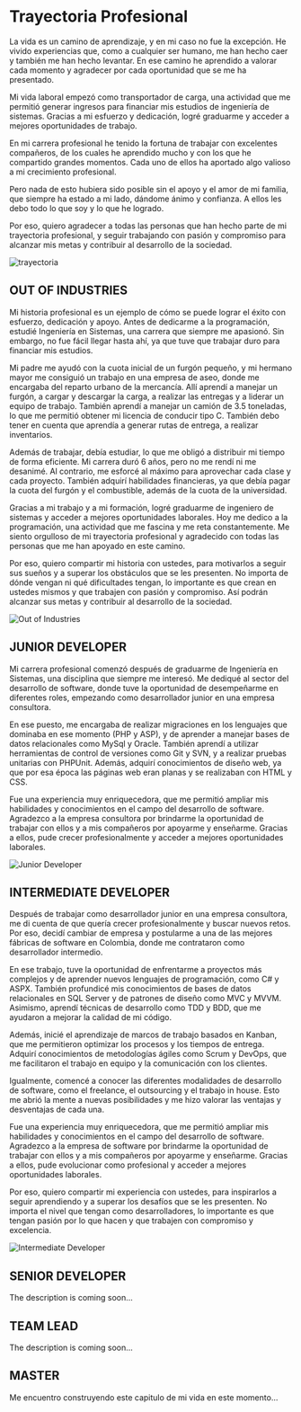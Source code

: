 # Trayectoria Profesional

La vida es un camino de aprendizaje, y en mi caso no fue la excepción. He vivido experiencias que, como a cualquier ser humano, me han hecho caer y también me han hecho levantar. En ese camino he aprendido a valorar cada momento y agradecer por cada oportunidad que se me ha presentado.

Mi vida laboral empezó como transportador de carga, una actividad que me permitió generar ingresos para financiar mis estudios de ingeniería de sistemas. Gracias a mi esfuerzo y dedicación, logré graduarme y acceder a mejores oportunidades de trabajo.

En mi carrera profesional he tenido la fortuna de trabajar con excelentes compañeros, de los cuales he aprendido mucho y con los que he compartido grandes momentos. Cada uno de ellos ha aportado algo valioso a mi crecimiento profesional.

Pero nada de esto hubiera sido posible sin el apoyo y el amor de mi familia, que siempre ha estado a mi lado, dándome ánimo y confianza. A ellos les debo todo lo que soy y lo que he logrado.

Por eso, quiero agradecer a todas las personas que han hecho parte de mi trayectoria profesional, y seguir trabajando con pasión y compromiso para alcanzar mis metas y contribuir al desarrollo de la sociedad.

![trayectoria](./assets/img/Trayectoria/Introduction.jpeg)

## OUT OF INDUSTRIES

Mi historia profesional es un ejemplo de cómo se puede lograr el éxito con esfuerzo, dedicación y apoyo. Antes de dedicarme a la programación, estudié Ingeniería en Sistemas, una carrera que siempre me apasionó. Sin embargo, no fue fácil llegar hasta ahí, ya que tuve que trabajar duro para financiar mis estudios.

Mi padre me ayudó con la cuota inicial de un furgón pequeño, y mi hermano mayor me consiguió un trabajo en una empresa de aseo, donde me encargaba del reparto urbano de la mercancía. Allí aprendí a manejar un furgón, a cargar y descargar la carga, a realizar las entregas y a liderar un equipo de trabajo. También aprendí a manejar un camión de 3.5 toneladas, lo que me permitió obtener mi licencia de conducir tipo C. También debo tener en cuenta que aprendía a generar rutas de entrega, a realizar inventarios.

Además de trabajar, debía estudiar, lo que me obligó a distribuir mi tiempo de forma eficiente. Mi carrera duró 6 años, pero no me rendí ni me desanimé. Al contrario, me esforcé al máximo para aprovechar cada clase y cada proyecto. También adquirí habilidades financieras, ya que debía pagar la cuota del furgón y el combustible, además de la cuota de la universidad.

Gracias a mi trabajo y a mi formación, logré graduarme de ingeniero de sistemas y acceder a mejores oportunidades laborales. Hoy me dedico a la programación, una actividad que me fascina y me reta constantemente. Me siento orgulloso de mi trayectoria profesional y agradecido con todas las personas que me han apoyado en este camino.

Por eso, quiero compartir mi historia con ustedes, para motivarlos a seguir sus sueños y a superar los obstáculos que se les presenten. No importa de dónde vengan ni qué dificultades tengan, lo importante es que crean en ustedes mismos y que trabajen con pasión y compromiso. Así podrán alcanzar sus metas y contribuir al desarrollo de la sociedad.

![Out of Industries](./assets/img/Trayectoria/OutOfIndustries.jpeg)

## JUNIOR DEVELOPER

Mi carrera profesional comenzó después de graduarme de Ingeniería en Sistemas, una disciplina que siempre me interesó. Me dediqué al sector del desarrollo de software, donde tuve la oportunidad de desempeñarme en diferentes roles, empezando como desarrollador junior en una empresa consultora.

En ese puesto, me encargaba de realizar migraciones en los lenguajes que dominaba en ese momento (PHP y ASP), y de aprender a manejar bases de datos relacionales como MySql y Oracle. También aprendí a utilizar herramientas de control de versiones como Git y SVN, y a realizar pruebas unitarias con PHPUnit. Además, adquirí conocimientos de diseño web, ya que por esa época las páginas web eran planas y se realizaban con HTML y CSS.

Fue una experiencia muy enriquecedora, que me permitió ampliar mis habilidades y conocimientos en el campo del desarrollo de software. Agradezco a la empresa consultora por brindarme la oportunidad de trabajar con ellos y a mis compañeros por apoyarme y enseñarme. Gracias a ellos, pude crecer profesionalmente y acceder a mejores oportunidades laborales.

![Junior Developer](./assets/img/Trayectoria/Junior.jpeg)

## INTERMEDIATE DEVELOPER

Después de trabajar como desarrollador junior en una empresa consultora, me di cuenta de que quería crecer profesionalmente y buscar nuevos retos. Por eso, decidí cambiar de empresa y postularme a una de las mejores fábricas de software en Colombia, donde me contrataron como desarrollador intermedio.

En ese trabajo, tuve la oportunidad de enfrentarme a proyectos más complejos y de aprender nuevos lenguajes de programación, como C# y ASPX. También profundicé mis conocimientos de bases de datos relacionales en SQL Server y de patrones de diseño como MVC y MVVM. Asimismo, aprendí técnicas de desarrollo como TDD y BDD, que me ayudaron a mejorar la calidad de mi código.

Además, inicié el aprendizaje de marcos de trabajo basados en Kanban, que me permitieron optimizar los procesos y los tiempos de entrega. Adquirí conocimientos de metodologías ágiles como Scrum y DevOps, que me facilitaron el trabajo en equipo y la comunicación con los clientes.

Igualmente, comencé a conocer las diferentes modalidades de desarrollo de software, como el freelance, el outsourcing y el trabajo in house. Esto me abrió la mente a nuevas posibilidades y me hizo valorar las ventajas y desventajas de cada una.

Fue una experiencia muy enriquecedora, que me permitió ampliar mis habilidades y conocimientos en el campo del desarrollo de software. Agradezco a la empresa de software por brindarme la oportunidad de trabajar con ellos y a mis compañeros por apoyarme y enseñarme. Gracias a ellos, pude evolucionar como profesional y acceder a mejores oportunidades laborales.

Por eso, quiero compartir mi experiencia con ustedes, para inspirarlos a seguir aprendiendo y a superar los desafíos que se les presenten. No importa el nivel que tengan como desarrolladores, lo importante es que tengan pasión por lo que hacen y que trabajen con compromiso y excelencia.

![Intermediate Developer](./assets/img/Trayectoria/Intermediate.jpeg)

## SENIOR DEVELOPER

The description is coming soon...

<!-- Como era de esperarse, no me quedé ahí y decidí seguir creciendo profesionalmente, por lo que decidí cambiar de empresa nuevamente, donde tuve la oportunidad de trabajar como desarrollador senior en una empresa catalogada como una de las mejores fabricas de software a nivel internacional. -->

## TEAM LEAD

The description is coming soon...

## MASTER

Me encuentro construyendo este capitulo de mi vida en este momento...
